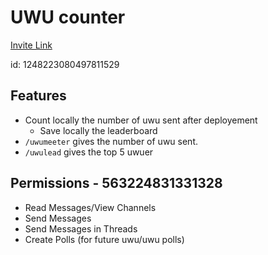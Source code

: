 # UWU counter

[Invite Link](https://discord.com/oauth2/authorize?client_id=1248223080497811529&scope=bot&permissions=563224831331328)

id: 1248223080497811529

## Features

- Count locally the number of uwu sent after deployement
  - Save locally the leaderboard
- `/uwumeeter` gives the number of uwu sent.
- `/uwulead` gives the top 5 uwuer

## Permissions - 563224831331328

- Read Messages/View Channels
- Send Messages
- Send Messages in Threads
- Create Polls (for future uwu/uwu polls)
